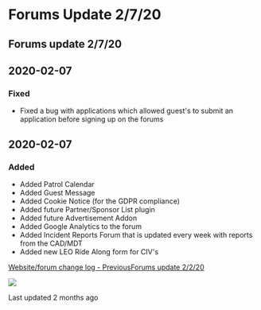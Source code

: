 # Forums Update 2/7/20

## Forums update 2/7/20

## 2020-02-07 <a id="2020-02-07"></a>

### Fixed <a id="fixed"></a>

* Fixed a bug with applications which allowed guest's to submit an application before signing up on the forums

## 2020-02-07 <a id="2020-02-07-1"></a>

### Added <a id="added"></a>

* Added Patrol Calendar
* Added Guest Message
* Added Cookie Notice \(for the GDPR compliance\)
* Added future Partner/Sponsor List plugin
* Added future Advertisement Addon
* Added Google Analytics to the forum
* Added Incident Reports Forum that is updated every week with reports from the CAD/MDT
* Added new LEO Ride Along form for CIV's

[Website/forum change log - PreviousForums update 2/2/20](https://docs.rhgsafr.com/website-forum-change-log/forums-update-2-2-20)

![](https://lh4.googleusercontent.com/-XpZzihvoRMs/AAAAAAAAAAI/AAAAAAAAAAA/ACHi3rf6Pu9gsYja73P9eWAe4QBazS7l7A/photo.jpg)

Last updated 2 months ago

